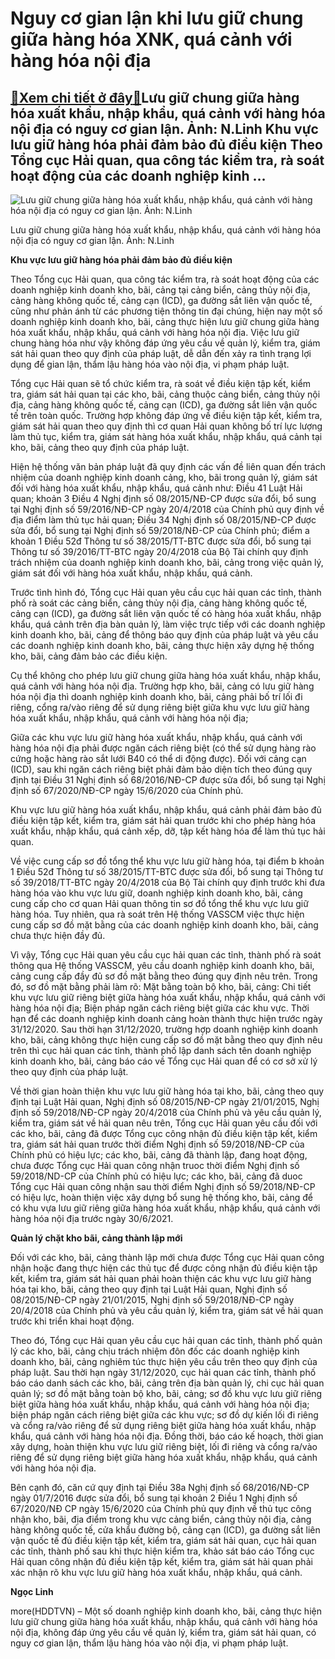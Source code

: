 Nguy cơ gian lận khi lưu giữ chung giữa hàng hóa XNK, quá cảnh với hàng hóa nội địa
===================================================================================

[:gift:Xem chi tiết ở đây:gift:](https://hddtvn.com/nguy-co-gian-lan-khi-luu-giu-chung-giua-hang-hoa-xnk-qua-canh-voi-hang-hoa-noi-dia/)Lưu giữ chung giữa hàng hóa xuất khẩu, nhập khẩu, quá cảnh với hàng hóa nội địa có nguy cơ gian lận. Ảnh: N.Linh Khu vực lưu giữ hàng hóa phải đảm bảo đủ điều kiện Theo Tổng cục Hải quan, qua công tác kiểm tra, rà soát hoạt động của các doanh nghiệp kinh …
----------------------------------------------------------------------------------------------------------------------------------------------------------------------------------------------------------------------------------------------------------------





![Lưu giữ chung giữa hàng hóa xuất khẩu, nhập khẩu, quá cảnh với hàng hóa nội địa có nguy cơ gian lận. 	Ảnh: N.Linh](https://hddtvn.com/wp-content/uploads/2021/01/3720_10-2732_IMG_8274.jpg "Lưu giữ chung giữa hàng hóa xuất khẩu, nhập khẩu, quá cảnh với hàng hóa nội địa có nguy cơ gian lận. 	Ảnh: N.Linh")


Lưu giữ chung giữa hàng hóa xuất khẩu, nhập khẩu, quá cảnh với hàng hóa nội địa có nguy cơ gian lận. Ảnh: N.Linh



**Khu vực lưu giữ hàng hóa phải đảm bảo đủ điều kiện**


Theo Tổng cục Hải quan, qua công tác kiểm tra, rà soát hoạt động của các doanh nghiệp kinh doanh kho, bãi, cảng tại cảng biển, cảng thủy nội địa, cảng hàng không quốc tế, cảng cạn (ICD), ga đường sắt liên vận quốc tế, cũng như phản ánh từ các phương tiện thông tin đại chúng, hiện nay một số doanh nghiệp kinh doanh kho, bãi, cảng thực hiện lưu giữ chung giữa hàng hóa xuất khẩu, nhập khẩu, quá cảnh với hàng hóa nội địa. Việc lưu giữ chung hàng hóa như vậy không đáp ứng yêu cầu về quản lý, kiểm tra, giám sát hải quan theo quy định của pháp luật, dễ dẫn đến xảy ra tình trạng lợi dụng để gian lận, thẩm lậu hàng hóa vào nội địa, vi phạm pháp luật.





Tổng cục Hải quan sẽ tổ chức kiểm tra, rà soát về điều kiện tập kết, kiểm tra, giám sát hải quan tại các kho, bãi, cảng thuộc cảng biển, cảng thủy nội địa, cảng hàng không quốc tế, cảng cạn (ICD), ga đường sắt liên vận quốc tế trên toàn quốc. Trường hợp không đáp ứng về điều kiện tập kết, kiểm tra, giám sát hải quan theo quy định thì cơ quan Hải quan không bố trí lực lượng làm thủ tục, kiểm tra, giám sát hàng hóa xuất khẩu, nhập khẩu, quá cảnh tại kho, bãi, cảng theo quy định của pháp luật.



Hiện hệ thống văn bản pháp luật đã quy định các vấn đề liên quan đến trách nhiệm của doanh nghiệp kinh doanh cảng, kho, bãi trong quản lý, giám sát đối với hàng hóa xuất khẩu, nhập khẩu, quá cảnh như: Điều 41 Luật Hải quan; khoản 3 Điều 4 Nghị định số 08/2015/NĐ-CP được sửa đổi, bổ sung tại Nghị định số 59/2016/NĐ-CP ngày 20/4/2018 của Chính phủ quy định về địa điểm làm thủ tục hải quan; Điều 34 Nghị định số 08/2015/NĐ-CP được sửa đổi, bổ sung tại Nghị định số 59/2018/NĐ-CP của Chính phủ; điểm a khoản 1 Điều 52đ Thông tư số 38/2015/TT-BTC được sửa đổi, bổ sung tại Thông tư số 39/2016/TT-BTC ngày 20/4/2018 của Bộ Tài chính quy định trách nhiệm của doanh nghiệp kinh doanh kho, bãi, cảng trong việc quản lý, giám sát đối với hàng hóa xuất khẩu, nhập khẩu, quá cảnh.


Trước tình hình đó, Tổng cục Hải quan yêu cầu cục hải quan các tỉnh, thành phố rà soát các cảng biển, cảng thủy nội địa, cảng hàng không quốc tế, cảng cạn (ICD), ga đường sắt liên vận quốc tế có hàng hóa xuất khẩu, nhập khẩu, quá cảnh trên địa bàn quản lý, làm việc trực tiếp với các doanh nghiệp kinh doanh kho, bãi, cảng để thông báo quy định của pháp luật và yêu cầu các doanh nghiệp kinh doanh kho, bãi, cảng thực hiện xây dựng hệ thống kho, bãi, cảng đảm bảo các điều kiện.


Cụ thể không cho phép lưu giữ chung giữa hàng hóa xuất khẩu, nhập khẩu, quá cảnh với hàng hóa nội địa. Trường hợp kho, bãi, cảng có lưu giữ hàng hóa nội địa thì doanh nghiệp kinh doanh kho, bãi, cảng phải bố trí lối đi riêng, cổng ra/vào riêng để sử dụng riêng biệt giữa khu vực lưu giữ hàng hóa xuất khẩu, nhập khẩu, quá cảnh với hàng hóa nội địa;


Giữa các khu vực lưu giữ hàng hóa xuất khẩu, nhập khẩu, quá cảnh với hàng hóa nội địa phải được ngăn cách riêng biệt (có thể sử dụng hàng rào cứng hoặc hàng rào sắt lưới B40 có thể di động được). Đối với cảng cạn (ICD), sau khi ngăn cách riêng biệt phải đảm bảo diện tích theo đúng quy định tại Điều 31 Nghị định số 68/2016/NĐ-CP được sửa đổi, bổ sung tại Nghị định số 67/2020/NĐ-CP ngày 15/6/2020 của Chính phủ.


Khu vực lưu giữ hàng hóa xuất khẩu, nhập khẩu, quá cảnh phải đảm bảo đủ điều kiện tập kết, kiểm tra, giám sát hải quan trước khi cho phép hàng hóa xuất khẩu, nhập khẩu, quá cảnh xếp, dỡ, tập kết hàng hóa để làm thủ tục hải quan.


Về việc cung cấp sơ đồ tổng thể khu vực lưu giữ hàng hóa, tại điểm b khoản 1 Điều 52đ Thông tư số 38/2015/TT-BTC được sửa đổi, bổ sung tại Thông tư số 39/2018/TT-BTC ngày 20/4/2018 của Bộ Tài chính quy định trước khi đưa hàng hóa vào khu vực lưu giữ, doanh nghiệp kinh doanh kho, bãi, cảng cung cấp cho cơ quan Hải quan thông tin sơ đồ tổng thể khu vực lưu giữ hàng hóa. Tuy nhiên, qua rà soát trên Hệ thống VASSCM việc thực hiện cung cấp sơ đồ mặt bằng của các doanh nghiệp kinh doanh kho, bãi, cảng chưa thực hiện đầy đủ.


Vì vậy, Tổng cục Hải quan yêu cầu cục hải quan các tỉnh, thành phố rà soát thông qua Hệ thống VASSCM, yêu cầu doanh nghiệp kinh doanh kho, bãi, cảng cung cấp đầy đủ sơ đồ mặt bằng theo đúng quy định nêu trên. Trong đó, sơ đồ mặt bằng phải làm rõ: Mặt bằng toàn bộ kho, bãi, cảng: Chi tiết khu vực lưu giữ riêng biệt giữa hàng hóa xuất khẩu, nhập khẩu, quá cảnh với hàng hóa nội địa; Biện pháp ngăn cách riêng biệt giữa các khu vực. Thời hạn để các doanh nghiệp kinh doanh cảng hoàn thành thực hiện trước ngày 31/12/2020. Sau thời hạn 31/12/2020, trường hợp doanh nghiệp kinh doanh kho, bãi, cảng không thực hiện cung cấp sơ đồ mặt bằng theo quy định nêu trên thì cục hải quan các tỉnh, thành phố lập danh sách tên doanh nghiệp kinh doanh kho, bãi, cảng báo cáo về Tổng cục Hải quan để có cơ sở xử lý theo quy định của pháp luật.


Về thời gian hoàn thiện khu vực lưu giữ hàng hóa tại kho, bãi, cảng theo quy định tại Luật Hải quan, Nghị định số 08/2015/NĐ-CP ngày 21/01/2015, Nghị định số 59/2018/NĐ-CP ngày 20/4/2018 của Chính phủ và yêu cầu quản lý, kiểm tra, giám sát về hải quan nêu trên, Tổng cục Hải quan yêu cầu đối với các kho, bãi, cảng đã được Tổng cục công nhận đủ điều kiện tập kết, kiểm tra, giám sát hải quan trước thời điểm Nghị định số 59/2018/NĐ-CP của Chính phủ có hiệu lực; các kho, bãi, cảng đã thành lập, đang hoạt động, chưa được Tổng cục Hải quan công nhận truoc thời điểm Nghị định số 59/2018/ND-CP của Chính phủ có hiệu lực; các kho, bãi, cảng đã duoc Tổng cục Hải quan công nhận sau thời điểm Nghị định số 59/2018/NĐ-CP có hiệu lực, hoàn thiện việc xây dựng bổ sung hệ thống kho, bãi, cảng để có khu vựa lưu giữ riêng giữa hàng hóa xuất khẩu, nhập khẩu, quá cảnh với hàng hóa nội địa trước ngày 30/6/2021.


**Quản lý chặt kho bãi, cảng thành lập mới**


Đối với các kho, bãi, cảng thành lập mới chưa được Tổng cục Hải quan công nhận hoặc đang thực hiện các thủ tục để được công nhận đủ điều kiện tập kết, kiểm tra, giám sát hải quan phải hoàn thiện các khu vực lưu giữ hàng hóa tại kho, bãi, cảng theo quy định tại Luật Hải quan, Nghị định số 08/2015/NĐ-CP ngày 21/01/2015, Nghị định số 59/2018/NĐ-CP ngày 20/4/2018 của Chính phủ và yêu cầu quản lý, kiểm tra, giám sát về hải quan trước khi triển khai hoạt động.


Theo đó, Tổng cục Hải quan yêu cầu cục hải quan các tỉnh, thành phố quản lý các kho, bãi, cảng chịu trách nhiệm đôn đốc các doanh nghiệp kinh doanh kho, bãi, cảng nghiêm túc thực hiện yêu cầu trên theo quy định của pháp luật. Sau thời hạn ngày 31/12/2020, cục hải quan các tỉnh, thành phố báo cáo danh sách các kho, bãi, cảng trên địa bàn quản lý, chi cục hải quan quản lý; sơ đồ mặt bằng toàn bộ kho, bãi, cảng; sơ đồ khu vực lưu giữ riêng biệt giữa hàng hóa xuất khẩu, nhập khẩu, quá cảnh với hàng hóa nội địa; biện pháp ngăn cách riêng biệt giữa các khu vực; sơ đồ dự kiến lối đi riêng và cổng ra/vào riêng để sử dụng riêng biệt giữa hàng hóa xuất khẩu, nhập khẩu, quá cảnh với hàng hóa nội địa. Đồng thời, báo cáo kế hoạch, thời gian xây dựng, hoàn thiện khu vực lưu giữ riêng biệt, lối đi riêng và cổng ra/vào riêng để sử dụng riêng biệt giữa hàng hóa xuất khẩu, nhập khẩu, quá cảnh với hàng hóa nội địa.


Bên cạnh đó, căn cứ quy định tại Điều 38a Nghị định số 68/2016/NĐ-CP ngày 01/7/2016 được sửa đổi, bổ sung tại khoản 2 Điều 1 Nghị định số 67/2020/NĐ CP ngày 15/6/2020 của Chính phủ quy định về thủ tục công nhận kho, bãi, địa điểm trong khu vực cảng biển, cảng thủy nội địa, cảng hàng không quốc tế, cửa khẩu đường bộ, cảng cạn (ICD), ga đường sắt liên vận quốc tế đủ điều kiện tập kết, kiểm tra, giám sát hải quan, cục hải quan các tỉnh, thành phố sau khi thực hiện kiểm tra, khảo sát báo cáo Tổng cục Hải quan công nhận đủ điều kiện tập kết, kiểm tra, giám sát hải quan phải xác nhận rõ khu vực lưu giữ hàng hóa xuất khẩu, nhập khẩu, quá cảnh.




**Ngọc Linh**



more(HDDTVN) – Một số doanh nghiệp kinh doanh kho, bãi, cảng thực hiện lưu giữ chung giữa hàng hóa xuất khẩu, nhập khẩu, quá cảnh với hàng hóa nội địa, không đáp ứng yêu cầu về quản lý, kiểm tra, giám sát hải quan, có nguy cơ gian lận, thẩm lậu hàng hóa vào nội địa, vi phạm pháp luật.

